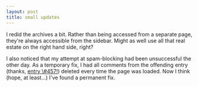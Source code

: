 ```yaml
---
layout: post
title: small updates
---
```


I redid the archives a bit. Rather than being accessed from a separate page, they're always accessible from the sidebar. Might as well use all that real estate on the right hand side, right?

<p/>
I also noticed that my attempt at spam-blocking had been unsuccessful the other day. As a temporary fix, I had all comments from the offending entry (thanks, <a href="/?id=457">entry \#457!</a>) deleted every time the page was loaded. Now I think (hope, at least...) I've found a permanent fix.

